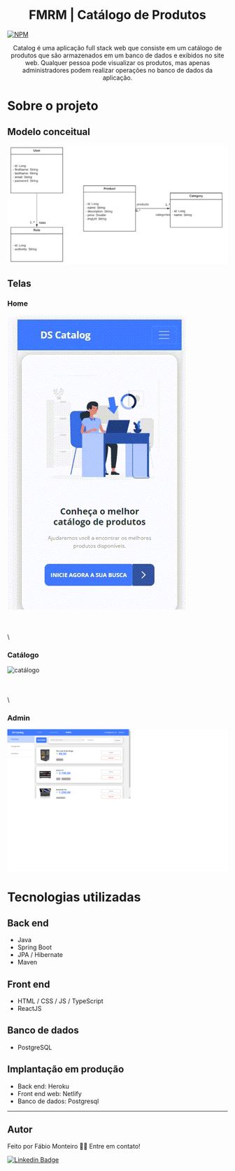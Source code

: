<h1 align="center">FMRM | Catálogo de Produtos</h1>

[![NPM](https://img.shields.io/npm/l/react)](https://github.com/devsuperior/sds1-wmazoni/blob/master/LICENSE)

<p align="center">
	Catalog é uma aplicação full stack web que consiste em um catálogo de produtos que são armazenados em um banco de dados e exibidos no site web. Qualquer pessoa pode visualizar os produtos, mas apenas administradores podem realizar operações no banco de dados da aplicação.
</p>

# Sobre o projeto

## Modelo conceitual

![Modelo Conceitual](uml-catalog.png)

## Telas

### Home

![home](home.gif)
\
\
\
\
\

### Catálogo

![catálogo](catalog.gif)
\
\
\
\
\

### Admin

![admin](admin.png)

# Tecnologias utilizadas

## Back end

- Java
- Spring Boot
- JPA / Hibernate
- Maven

## Front end

- HTML / CSS / JS / TypeScript
- ReactJS

## Banco de dados

- PostgreSQL

## Implantação em produção

- Back end: Heroku
- Front end web: Netlify
- Banco de dados: Postgresql

---

## Autor

Feito por Fábio Monteiro 👋🏽 Entre em contato!

[![Linkedin Badge](https://img.shields.io/badge/-fabiomrm-blue?style=flat-square&logo=Linkedin&logoColor=white&link=https://www.linkedin.com/in/fabiomrm/)](https://www.linkedin.com/in/fabiomrm/)
